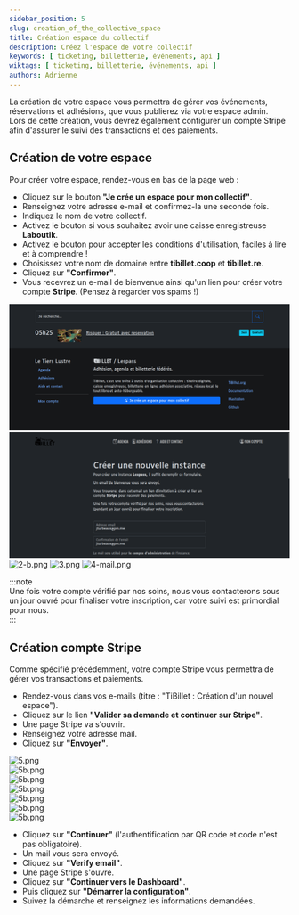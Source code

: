 ```yaml
---
sidebar_position: 5
slug: creation_of_the_collective_space
title: Création espace du collectif
description: Créez l'espace de votre collectif
keywords: [ ticketing, billetterie, événements, api ]
wiktags: [ ticketing, billetterie, événements, api ]
authors: Adrienne
---
```


La création de votre espace vous permettra de gérer vos événements, réservations et adhésions, que vous publierez via votre espace admin.  
Lors de cette création, vous devrez également configurer un compte Stripe afin d'assurer le suivi des transactions et des paiements.

## Création de votre espace 

Pour créer votre espace, rendez-vous en bas de la page web :  

- Cliquez sur le bouton **"Je crée un espace pour mon collectif"**.  
- Renseignez votre adresse e-mail et confirmez-la une seconde fois.  
- Indiquez le nom de votre collectif.  
- Activez le bouton si vous souhaitez avoir une caisse enregistreuse **Laboutik**.  
- Activez le bouton pour accepter les conditions d'utilisation, faciles à lire et à comprendre !  
- Choisissez votre nom de domaine entre **tibillet.coop** et **tibillet.re**.  
- Cliquez sur **"Confirmer"**.  
- Vous recevrez un e-mail de bienvenue ainsi qu'un lien pour créer votre compte **Stripe**. (Pensez à regarder vos spams !)

![1-bouton.png](/img/1-bouton.png)
![2-a.png](/img/2.a.png)
![2-b.png](/img/creationespace/2.b.png)
![3.png](/img/creationespace/3.png)
![4-mail.png](/img/creationespace/4-mail.png)

:::note  
Une fois votre compte vérifié par nos soins, nous vous contacterons sous un jour ouvré pour finaliser votre inscription, car votre suivi est primordial pour nous.  
:::

## Création compte Stripe

Comme spécifié précédemment, votre compte Stripe vous permettra de gérer vos transactions et paiements.

- Rendez-vous dans vos e-mails (titre : "TiBillet : Création d'un nouvel espace").  
- Cliquez sur le lien **"Valider sa demande et continuer sur Stripe"**.  
- Une page Stripe va s'ouvrir.  
- Renseignez votre adresse mail.  
- Cliquez sur **"Envoyer"**.  

![5.png](/img/creationespace/5.png)  
![5b.png](/img/creationespace/5b.png)  
![5b.png](/img/creationespace/5c.png)  
![5b.png](/img/creationespace/5d.png)  
![5b.png](/img/creationespace/5e.png)  
![5b.png](/img/creationespace/5f.png)  
![5b.png](/img/creationespace/5g.png)  

- Cliquez sur **"Continuer"** (l'authentification par QR code et code n'est pas obligatoire).  
- Un mail vous sera envoyé.  
- Cliquez sur **"Verify email"**.  
- Une page Stripe s'ouvre.  
- Cliquez sur **"Continuer vers le Dashboard"**.  
- Puis cliquez sur **"Démarrer la configuration"**.  
- Suivez la démarche et renseignez les informations demandées.
